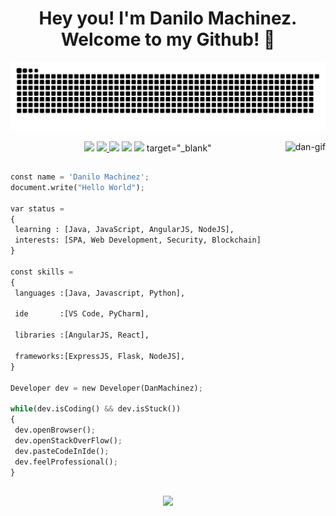 ## <h1 align='center'>Hey you! I'm Danilo Machinez. Welcome to my Github! 👋</h1>

<div> 
 
![Snake animation](https://github.com/danmachinez/danmachinez/blob/output/github-contribution-grid-snake.svg)
 
</div>
 
 <div align='center'>
   <a href="https://www.linkedin.com/in/dmachinez/" target="_blank"><img src="https://img.shields.io/badge/-LinkedIn-%230077B5?style=for-the-badge&logo=linkedin&logoColor=white" target="_blank"></a> 
  <a href="https://www.instagram.com/_danmach/" target="_blank"><img src="https://img.shields.io/badge/-Instagram-%23E4405F?style=for-the-badge&logo=instagram&logoColor=white" target="_blank"</a>
  <a href="https://twitter.com/danmachinez" target="_blank"><img src="https://img.shields.io/badge/Twitter-1DA1F2?style=for-the-badge&logo=twitter&logoColor=white" target="_blank"></a>
 <a href = "mailto:dmvdev@proton.me"><img src=https://img.shields.io/badge/ProtonMail-8B89CC?style=for-the-badge&logo=protonmail&logoColor=white target="_blank"></a>
  <a href="https://t.me/danmachinez" target="_blank"><img src="https://img.shields.io/badge/Telegram-2CA5E0?style=for-the-badge&logo=telegram&logoColor=white" target="_blank"></a>
  <img align='right' height='220' alt='dan-gif' src='https://cdn.discordapp.com/attachments/258462466059665409/884819992686755840/dangif.gif'>
   target="_blank"</div>

 
 ##
 ```py
const name = 'Danilo Machinez';
document.write("Hello World");

var status = 
{ 
  learning : [Java, JavaScript, AngularJS, NodeJS],
  interests: [SPA, Web Development, Security, Blockchain]
}

const skills = 
{
  languages :[Java, Javascript, Python],
  
  ide       :[VS Code, PyCharm],
  
  libraries :[AngularJS, React],
  
  frameworks:[ExpressJS, Flask, NodeJS],
}

Developer dev = new Developer(DanMachinez);

while(dev.isCoding() && dev.isStuck())  
{
  dev.openBrowser();
  dev.openStackOverFlow();
  dev.pasteCodeInIde();
  dev.feelProfessional();
}
```
##
 
 <div align='center'>
  <a href="https://github.com/danmachinez">
  <img height="180em" src="https://github-readme-stats.vercel.app/api/top-langs/?username=danmachinez&layout=compact&langs_count=7&theme=dark"/>
</div>

